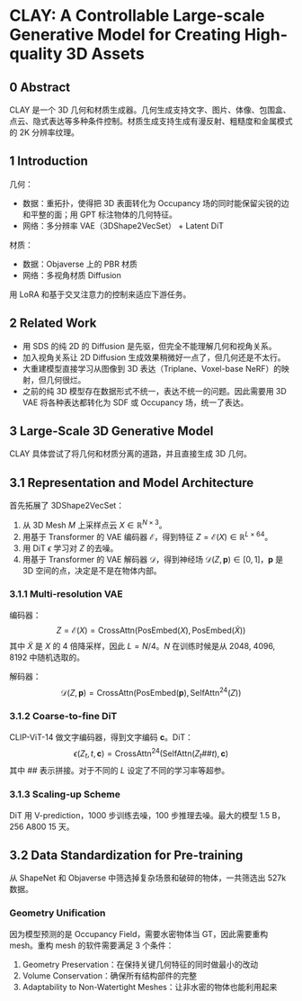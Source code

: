 # CLAY: A Controllable Large-scale Generative Model for Creating High-quality 3D Assets

## 0 Abstract

CLAY 是一个 3D 几何和材质生成器。几何生成支持文字、图片、体像、包围盒、点云、隐式表达等多种条件控制。材质生成支持生成有漫反射、粗糙度和金属模式的 2K 分辨率纹理。

## 1 Introduction

几何：
- 数据：重拓扑，使得把 3D 表面转化为 Occupancy 场的同时能保留尖锐的边和平整的面；用 GPT 标注物体的几何特征。
- 网络：多分辨率 VAE（3DShape2VecSet） + Latent DiT

材质：
- 数据：Objaverse 上的 PBR 材质
- 网络：多视角材质 Diffusion

用 LoRA 和基于交叉注意力的控制来适应下游任务。

## 2 Related Work

- 用 SDS 的纯 2D 的 Diffusion 是先驱，但完全不能理解几何和视角关系。
- 加入视角关系让 2D Diffusion 生成效果稍微好一点了，但几何还是不太行。
- 大重建模型直接学习从图像到 3D 表达（Triplane、Voxel-base NeRF）的映射，但几何很烂。
- 之前的纯 3D 模型存在数据形式不统一，表达不统一的问题。因此需要用 3D VAE 将各种表达都转化为 SDF 或 Occupancy 场，统一了表达。

## 3 Large-Scale 3D Generative Model

CLAY 具体尝试了将几何和材质分离的道路，并且直接生成 3D 几何。

## 3.1 Representation and Model Architecture

首先拓展了 3DShape2VecSet：
1. 从 3D Mesh $M$ 上采样点云 $X\in\mathbb{R}^{N\times3}$。
2. 用基于 Transformer 的 VAE 编码器 $\mathcal{E}$，得到特征 $Z=\mathcal{E}(X)\in\mathbb{R}^{L\times64}$。
3. 用 DiT $\epsilon$ 学习对 $Z$ 的去噪。
4.  用基于 Transformer 的 VAE 解码器 $\mathcal{D}$，得到神经场 $\mathcal{D}(Z,\mathbf{p})\in[0,1]$，$\mathbf{p}$ 是 3D 空间的点，决定是不是在物体内部。

### 3.1.1 Multi-resolution VAE

编码器：
$$
Z=\mathcal{E}(X)=\text{CrossAttn}(\text{PosEmbed}(X),\text{PosEmbed}(\tilde{X}))
$$
其中 $\tilde{X}$ 是 $X$ 的 4 倍降采样，因此 $L=N/4$。$N$ 在训练时候是从 2048, 4096, 8192 中随机选取的。

解码器：
$$
\mathcal{D}(Z,\mathbf{p})=\text{CrossAttn}(\text{PosEmbed}(\mathbf{p}),\text{SelfAttn}^{24}(Z))
$$

### 3.1.2 Coarse-to-fine DiT

CLIP-ViT-14 做文字编码器，得到文字编码 $\mathbf{c}$。DiT：
$$
\epsilon(Z_t,t,\mathbf{c})=\text{CrossAttn}^{24}(\text{SelfAttn}(Z_t\#\#t),\mathbf{c})
$$
其中 $\#\#$ 表示拼接。对于不同的 $L$ 设定了不同的学习率等超参。

### 3.1.3 Scaling-up Scheme

DiT 用 V-prediction，1000 步训练去噪，100 步推理去噪。最大的模型 1.5 B，256 A800 15 天。

## 3.2 Data Standardization for Pre-training

从 ShapeNet 和 Objaverse 中筛选掉复杂场景和破碎的物体，一共筛选出 527k 数据。

### Geometry Unification

因为模型预测的是 Occupancy Field，需要水密物体当 GT，因此需要重构 mesh。重构 mesh 的软件需要满足 3 个条件：
1. Geometry Preservation：在保持关键几何特征的同时做最小的改动
2. Volume Conservation：确保所有结构部件的完整
3. Adaptability to Non-Watertight Meshes：让非水密的物体也能利用起来
